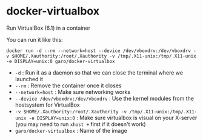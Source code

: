 # docker-virtualbox
Run VirtualBox (6.1) in a container

You can run it like this:

```docker run -d --rm --network=host --device /dev/vboxdrv:/dev/vboxdrv -v $HOME/.Xauthority:/root/.Xauthority -v /tmp/.X11-unix:/tmp/.X11-unix -e DISPLAY=unix:0 garo/docker-virtualbox```
 
 * `-d` : Run it as a daemon so that we can close the terminal where we launched it
 * `--rm` : Remove the container once it closes
 * `--network=host` : Make sure networking works
 * `--device /dev/vboxdrv:/dev/vboxdrv` : Use the kernel modules from the hostsystem for VirtualBox
 * `-v $HOME/.Xauthority:/root/.Xauthority -v /tmp/.X11-unix:/tmp/.X11-unix -e DISPLAY=unix:0` : Make sure virtualbox is visual on your X-server (you may need to run `xhost +` first if it doesn't work)
 * `garo/docker-virtualbox` : Name of the image
